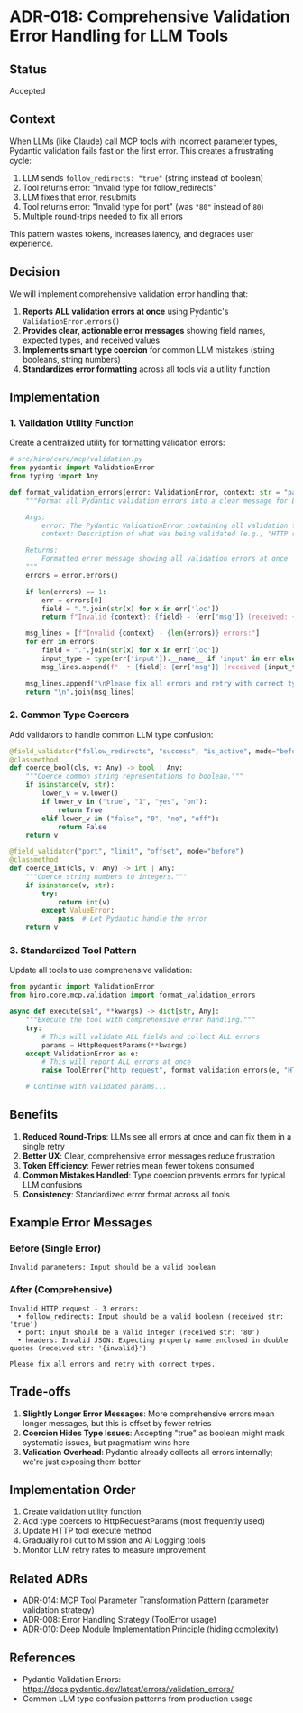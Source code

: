 # ADR-018: Comprehensive Validation Error Handling for LLM Tools

## Status
Accepted

## Context
When LLMs (like Claude) call MCP tools with incorrect parameter types, Pydantic validation fails fast on the first error. This creates a frustrating cycle:

1. LLM sends `follow_redirects: "true"` (string instead of boolean)
2. Tool returns error: "Invalid type for follow_redirects"
3. LLM fixes that error, resubmits
4. Tool returns error: "Invalid type for port" (was `"80"` instead of `80`)
5. Multiple round-trips needed to fix all errors

This pattern wastes tokens, increases latency, and degrades user experience.

## Decision
We will implement comprehensive validation error handling that:

1. **Reports ALL validation errors at once** using Pydantic's `ValidationError.errors()`
2. **Provides clear, actionable error messages** showing field names, expected types, and received values
3. **Implements smart type coercion** for common LLM mistakes (string booleans, string numbers)
4. **Standardizes error formatting** across all tools via a utility function

## Implementation

### 1. Validation Utility Function
Create a centralized utility for formatting validation errors:

```python
# src/hiro/core/mcp/validation.py
from pydantic import ValidationError
from typing import Any

def format_validation_errors(error: ValidationError, context: str = "parameters") -> str:
    """Format all Pydantic validation errors into a clear message for LLMs.

    Args:
        error: The Pydantic ValidationError containing all validation failures
        context: Description of what was being validated (e.g., "HTTP request")

    Returns:
        Formatted error message showing all validation errors at once
    """
    errors = error.errors()

    if len(errors) == 1:
        err = errors[0]
        field = ".".join(str(x) for x in err['loc'])
        return f"Invalid {context}: {field} - {err['msg']} (received: {repr(err['input'])})"

    msg_lines = [f"Invalid {context} - {len(errors)} errors:"]
    for err in errors:
        field = ".".join(str(x) for x in err['loc'])
        input_type = type(err['input']).__name__ if 'input' in err else 'unknown'
        msg_lines.append(f"  • {field}: {err['msg']} (received {input_type}: {repr(err.get('input', 'N/A'))})")

    msg_lines.append("\nPlease fix all errors and retry with correct types.")
    return "\n".join(msg_lines)
```

### 2. Common Type Coercers
Add validators to handle common LLM type confusion:

```python
@field_validator("follow_redirects", "success", "is_active", mode="before")
@classmethod
def coerce_bool(cls, v: Any) -> bool | Any:
    """Coerce common string representations to boolean."""
    if isinstance(v, str):
        lower_v = v.lower()
        if lower_v in ("true", "1", "yes", "on"):
            return True
        elif lower_v in ("false", "0", "no", "off"):
            return False
    return v

@field_validator("port", "limit", "offset", mode="before")
@classmethod
def coerce_int(cls, v: Any) -> int | Any:
    """Coerce string numbers to integers."""
    if isinstance(v, str):
        try:
            return int(v)
        except ValueError:
            pass  # Let Pydantic handle the error
    return v
```

### 3. Standardized Tool Pattern
Update all tools to use comprehensive validation:

```python
from pydantic import ValidationError
from hiro.core.mcp.validation import format_validation_errors

async def execute(self, **kwargs) -> dict[str, Any]:
    """Execute the tool with comprehensive error handling."""
    try:
        # This will validate ALL fields and collect ALL errors
        params = HttpRequestParams(**kwargs)
    except ValidationError as e:
        # This will report ALL errors at once
        raise ToolError("http_request", format_validation_errors(e, "HTTP request"))

    # Continue with validated params...
```

## Benefits

1. **Reduced Round-Trips**: LLMs see all errors at once and can fix them in a single retry
2. **Better UX**: Clear, comprehensive error messages reduce frustration
3. **Token Efficiency**: Fewer retries mean fewer tokens consumed
4. **Common Mistakes Handled**: Type coercion prevents errors for typical LLM confusions
5. **Consistency**: Standardized error format across all tools

## Example Error Messages

### Before (Single Error)
```
Invalid parameters: Input should be a valid boolean
```

### After (Comprehensive)
```
Invalid HTTP request - 3 errors:
  • follow_redirects: Input should be a valid boolean (received str: 'true')
  • port: Input should be a valid integer (received str: '80')
  • headers: Invalid JSON: Expecting property name enclosed in double quotes (received str: '{invalid}')

Please fix all errors and retry with correct types.
```

## Trade-offs

1. **Slightly Longer Error Messages**: More comprehensive errors mean longer messages, but this is offset by fewer retries
2. **Coercion Hides Type Issues**: Accepting "true" as boolean might mask systematic issues, but pragmatism wins here
3. **Validation Overhead**: Pydantic already collects all errors internally; we're just exposing them better

## Implementation Order

1. Create validation utility function
2. Add type coercers to HttpRequestParams (most frequently used)
3. Update HTTP tool execute method
4. Gradually roll out to Mission and AI Logging tools
5. Monitor LLM retry rates to measure improvement

## Related ADRs
- ADR-014: MCP Tool Parameter Transformation Pattern (parameter validation strategy)
- ADR-008: Error Handling Strategy (ToolError usage)
- ADR-010: Deep Module Implementation Principle (hiding complexity)

## References
- Pydantic Validation Errors: https://docs.pydantic.dev/latest/errors/validation_errors/
- Common LLM type confusion patterns from production usage
